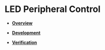 # LED Peripheral Control<a name="EN-US_TOPIC_0000001157319393"></a>

-   **[Overview](overview.md)**  

-   **[Development](development.md)**  

-   **[Verification](verification.md)**  


